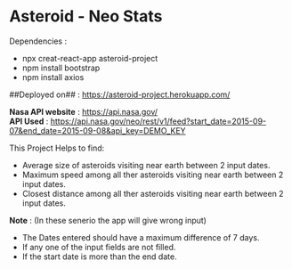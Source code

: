 # Asteroid - Neo Stats

Dependencies :
* npx creat-react-app asteroid-project
* npm install bootstrap
* npm install axios

##Deployed on## : https://asteroid-project.herokuapp.com/

**Nasa API website** : https://api.nasa.gov/ <br />
**API Used** : https://api.nasa.gov/neo/rest/v1/feed?start_date=2015-09-07&end_date=2015-09-08&api_key=DEMO_KEY <br />

This Project Helps to find:
* Average size of asteroids visiting near earth between 2 input dates.
* Maximum speed among all ther asteroids visiting near earth between 2 input dates.
* Closest distance among all ther asteroids visiting near earth between 2 input dates.

**Note** : (In these senerio the app will give wrong input)
* The Dates entered should have a maximum difference of 7 days.
* If any one of the input fields are not filled.
* If the start date is more than the end date.
